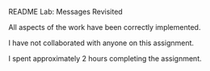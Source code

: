 README Lab: Messages Revisited

All aspects of the work have been correctly implemented.

I have not collaborated with anyone on this assignment.

I spent approximately 2 hours completing the assignment.
